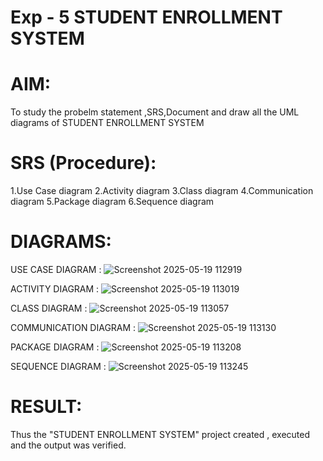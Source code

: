 # Exp - 5 STUDENT ENROLLMENT SYSTEM

# AIM:
To study the probelm statement ,SRS,Document and draw all the UML diagrams of STUDENT ENROLLMENT SYSTEM

# SRS (Procedure):
1.Use Case diagram 
2.Activity diagram 
3.Class diagram 
4.Communication diagram 
5.Package diagram 
6.Sequence diagram

# DIAGRAMS:
USE CASE DIAGRAM :
![Screenshot 2025-05-19 112919](https://github.com/user-attachments/assets/023a6c95-9064-478a-a2ec-a5f392059179)

ACTIVITY DIAGRAM :
![Screenshot 2025-05-19 113019](https://github.com/user-attachments/assets/8270f642-0edc-4e24-aec2-cf6e1b07515f)

CLASS DIAGRAM :
![Screenshot 2025-05-19 113057](https://github.com/user-attachments/assets/d1f67242-0993-4d1e-9235-97b22d39f1b0)

COMMUNICATION DIAGRAM :
![Screenshot 2025-05-19 113130](https://github.com/user-attachments/assets/477e0128-2ee7-4e0f-abed-125960fa5c34)

PACKAGE DIAGRAM :
![Screenshot 2025-05-19 113208](https://github.com/user-attachments/assets/e19013be-75c9-427f-ab7b-7b4fd6782e73)

SEQUENCE DIAGRAM :
![Screenshot 2025-05-19 113245](https://github.com/user-attachments/assets/fd918ca7-b922-4f3c-b538-13293ca25c70)


# RESULT:
Thus the "STUDENT ENROLLMENT SYSTEM" project created , executed and the output was verified.
